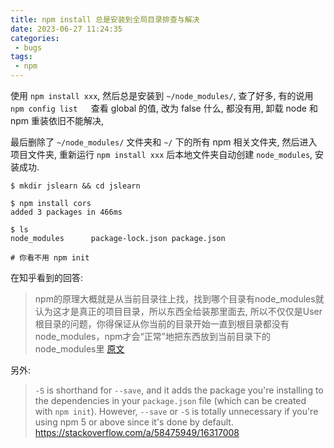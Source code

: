 ```yaml
---
title: npm install 总是安装到全局目录排查与解决
date: 2023-06-27 11:24:35
categories:
 - bugs
tags:
 - npm
---
```


使用 `npm install xxx`, 然后总是安装到 `~/node_modules/`, 查了好多, 有的说用 `npm config list   `查看 global 的值, 改为 false 什么, 都没有用, 卸载 node 和 npm 重装依旧不能解决, 

<!--more-->

最后删除了  `~/node_modules/` 文件夹和 `~/` 下的所有 npm 相关文件夹, 然后进入项目文件夹, 重新运行 `npm install xxx` 后本地文件夹自动创建 `node_modules`, 安装成功. 

```shell
$ mkdir jslearn && cd jslearn

$ npm install cors
added 3 packages in 466ms

$ ls
node_modules      package-lock.json package.json

# 你看不用 npm init
```

在知乎看到的回答:

> npm的原理大概就是从当前目录往上找，找到哪个目录有node_modules就认为这才是真正的项目目录，所以东西全给装那里面去, 所以不仅仅是User根目录的问题，你得保证从你当前的目录开始一直到根目录都没有node_modules，npm才会“正常”地把东西放到当前目录下的node_modules里 [原文](https://www.zhihu.com/question/33302274/answer/56276831)

另外: 

> `-S` is shorthand for `--save`, and it adds the package you're installing to the dependencies in your `package.json` file (which can be created with `npm init`). However, `--save` or `-S` is totally unnecessary if you're using npm 5 or above since it's done by default. https://stackoverflow.com/a/58475949/16317008
